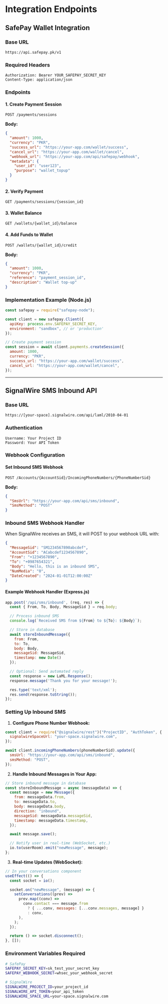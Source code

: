 # Integration Endpoints

## SafePay Wallet Integration

### Base URL

```
https://api.safepay.pk/v1
```

### Required Headers

```
Authorization: Bearer YOUR_SAFEPAY_SECRET_KEY
Content-Type: application/json
```

### Endpoints

#### 1. Create Payment Session

```http
POST /payments/sessions
```

**Body:**

```json
{
  "amount": 1000,
  "currency": "PKR",
  "success_url": "https://your-app.com/wallet/success",
  "cancel_url": "https://your-app.com/wallet/cancel",
  "webhook_url": "https://your-app.com/api/safepay/webhook",
  "metadata": {
    "user_id": "user123",
    "purpose": "wallet_topup"
  }
}
```

#### 2. Verify Payment

```http
GET /payments/sessions/{session_id}
```

#### 3. Wallet Balance

```http
GET /wallets/{wallet_id}/balance
```

#### 4. Add Funds to Wallet

```http
POST /wallets/{wallet_id}/credit
```

**Body:**

```json
{
  "amount": 1000,
  "currency": "PKR",
  "reference": "payment_session_id",
  "description": "Wallet top-up"
}
```

### Implementation Example (Node.js)

```javascript
const safepay = require("safepay-node");

const client = new safepay.Client({
  apiKey: process.env.SAFEPAY_SECRET_KEY,
  environment: "sandbox", // or 'production'
});

// Create payment session
const session = await client.payments.createSession({
  amount: 1000,
  currency: "PKR",
  success_url: "https://your-app.com/wallet/success",
  cancel_url: "https://your-app.com/wallet/cancel",
});
```

---

## SignalWire SMS Inbound API

### Base URL

```
https://[your-space].signalwire.com/api/laml/2010-04-01
```

### Authentication

```
Username: Your Project ID
Password: Your API Token
```

### Webhook Configuration

#### Set Inbound SMS Webhook

```http
POST /Accounts/{AccountSid}/IncomingPhoneNumbers/{PhoneNumberSid}
```

**Body:**

```json
{
  "SmsUrl": "https://your-app.com/api/sms/inbound",
  "SmsMethod": "POST"
}
```

### Inbound SMS Webhook Handler

When SignalWire receives an SMS, it will POST to your webhook URL with:

```json
{
  "MessageSid": "SM1234567890abcdef",
  "AccountSid": "ACabcdef1234567890",
  "From": "+1234567890",
  "To": "+0987654321",
  "Body": "Hello, this is an inbound SMS",
  "NumMedia": "0",
  "DateCreated": "2024-01-01T12:00:00Z"
}
```

#### Example Webhook Handler (Express.js)

```javascript
app.post('/api/sms/inbound', (req, res) => {
  const { From, To, Body, MessageSid } = req.body;

  // Process inbound SMS
  console.log(`Received SMS from ${From} to ${To}: ${Body}`);

  // Store in database
  await storeInboundMessage({
    from: From,
    to: To,
    body: Body,
    messageSid: MessageSid,
    timestamp: new Date()
  });

  // Optional: Send automated reply
  const response = new LaML.Response();
  response.message('Thank you for your message!');

  res.type('text/xml');
  res.send(response.toString());
});
```

### Setting Up Inbound SMS

1. **Configure Phone Number Webhook:**

```javascript
const client = require("@signalwire/rest")("ProjectID", "AuthToken", {
  signalwireSpaceUrl: "your-space.signalwire.com",
});

await client.incomingPhoneNumbers(phoneNumberSid).update({
  smsUrl: "https://your-app.com/api/sms/inbound",
  smsMethod: "POST",
});
```

2. **Handle Inbound Messages in Your App:**

```javascript
// Store inbound message in database
const storeInboundMessage = async (messageData) => {
  const message = new Message({
    from: messageData.from,
    to: messageData.to,
    body: messageData.body,
    direction: "inbound",
    messageSid: messageData.messageSid,
    timestamp: messageData.timestamp,
  });

  await message.save();

  // Notify user in real-time (WebSocket, etc.)
  io.to(userRoom).emit("newMessage", message);
};
```

3. **Real-time Updates (WebSocket):**

```javascript
// In your conversations component
useEffect(() => {
  const socket = io();

  socket.on("newMessage", (message) => {
    setConversations((prev) =>
      prev.map((conv) =>
        conv.contact === message.from
          ? { ...conv, messages: [...conv.messages, message] }
          : conv,
      ),
    );
  });

  return () => socket.disconnect();
}, []);
```

### Environment Variables Required

```bash
# SafePay
SAFEPAY_SECRET_KEY=sk_test_your_secret_key
SAFEPAY_WEBHOOK_SECRET=whsec_your_webhook_secret

# SignalWire
SIGNALWIRE_PROJECT_ID=your_project_id
SIGNALWIRE_API_TOKEN=your_api_token
SIGNALWIRE_SPACE_URL=your-space.signalwire.com
```
